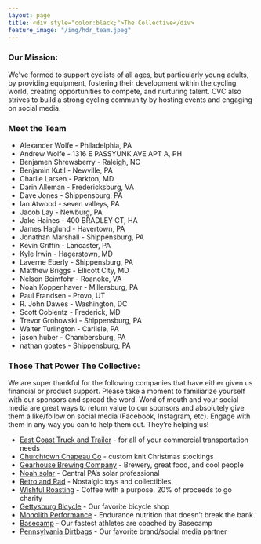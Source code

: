 ```yaml
---
layout: page
title: <div style="color:black;">The Collective</div>
feature_image: "/img/hdr_team.jpeg"
---
```

<h3>Our Mission:</h3>
We've formed to support cyclists of all ages, but particularly young adults, by providing equipment, fostering their development within the cycling world, creating opportunities to compete, and nurturing talent. CVC also strives to build a strong cycling community by hosting events and engaging on social media.

<h3>Meet the Team</h3>
<ul>
    <li>Alexander Wolfe - Philadelphia, PA</li>
    <li>Andrew Wolfe - 1316 E PASSYUNK AVE APT A, PH</li>
    <li>Benjamen Shrewsberry - Raleigh, NC</li>
    <li>Benjamin Kutil - Newville, PA</li>
    <li>Charlie Larsen - Parkton, MD</li>
    <li>Darin Alleman - Fredericksburg, VA</li>
    <li>Dave Jones - Shippensburg, PA</li>
    <li>Ian Atwood - seven valleys, PA</li>
    <li>Jacob Lay - Newburg, PA</li>
    <li>Jake Haines - 400 BRADLEY CT, HA</li>
    <li>James Haglund - Havertown, PA</li>
    <li>Jonathan Marshall - Shippensburg, PA</li>
    <li>Kevin Griffin - Lancaster, PA</li>
    <li>Kyle Irwin - Hagerstown, MD</li>
    <li>Laverne Eberly - Shippensburg, PA</li>
    <li>Matthew Briggs - Ellicott City, MD</li>
    <li>Nelson Beimfohr - Roanoke, VA</li>
    <li>Noah Koppenhaver - Millersburg, PA</li>
    <li>Paul Frandsen - Provo, UT</li>
    <li>R. John Dawes - Washington, DC</li>
    <li>Scott Coblentz - Frederick, MD</li>
    <li>Trevor Grohowski - Shippensburg, PA</li>
    <li>Walter Turlington - Carlisle, PA</li>
    <li>jason huber - Chambersburg, PA</li>
    <li>nathan goates - Shippensburg, PA</li>
</ul>

<h3>Those That Power The Collective:</h3>

We are super thankful for the following companies that have either given us financial or product support. Please take a moment to familiarize yourself with our sponsors and spread the word. Word of mouth and your social media are great ways to return value to our sponsors and absolutely give them a like/follow on social media (Facebook, Instagram, etc). Engage with them in any way you can to help them out. They&rsquo;re helping us!

- [East Coast Truck and Trailer](https://ectts.com/) - for all of your commercial transportation needs
- [Churchtown Chapeau Co](https://chapeauco.bigcartel.com/about-churchtown-chapeau-co) - custom knit Christmas stockings
- [Gearhouse Brewing Company](https://gearhousebrewingco.com/) - Brewery, great food, and cool people
- [Noah.solar](https://www.noah.solar/) - Central PA&rsquo;s solar professional
- [Retro and Rad](https://retroandrad.com) - Nostalgic toys and collectibles
- [Wishful Roasting](https://wishfulroasting.com/?srsltid=AfmBOorTGBgdXYsJgWNns76SW2knK88usp7UGAJUONa2WqyoRWxxwIXb)  - Coffee with a purpose. 20% of proceeds to go charity
- [Gettysburg Bicycle](https://gettysburgbicycle.com) - Our favorite bicycle shop  
- [Monolith Performance](https://monolithperformance.com/) - Endurance nutrition that doesn&rsquo;t break the bank
- [Basecamp](https://www.joinbasecamp.com/?srsltid=AfmBOopOyR4SBtPLzKTdKJb8rEvtXnLccnCAUWgzkrRfZJ1uhR8-KknD) - Our fastest athletes are coached by Basecamp
- [Pennsylvania Dirtbags](https://padirtbags.com/) - Our favorite brand/social media partner